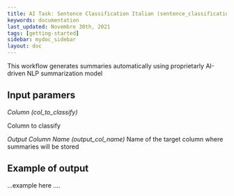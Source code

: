 ```yaml
---
title: AI Task: Sentence Classification Italian (sentence_classification_italian)
keywords: documentation
last_updated: Novembre 30th, 2021
tags: [getting-started]
sidebar: mydoc_sidebar
layout: doc
---
```


This workflow generates summaries automatically using proprietarly AI-driven NLP summarization model

## Input paramers ###

*Column (col_to_classify)*

Column to classify

*Output Column Name (output_col_name)*
Name of the target column where summaries will be stored 

## Example of output ###

...example here ....
